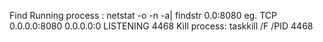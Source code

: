Find Running process : netstat -o -n -a| findstr 0.0:8080
	eg. TCP    0.0.0.0:8080           0.0.0.0:0              LISTENING       4468
Kill process: taskkill /F /PID 4468